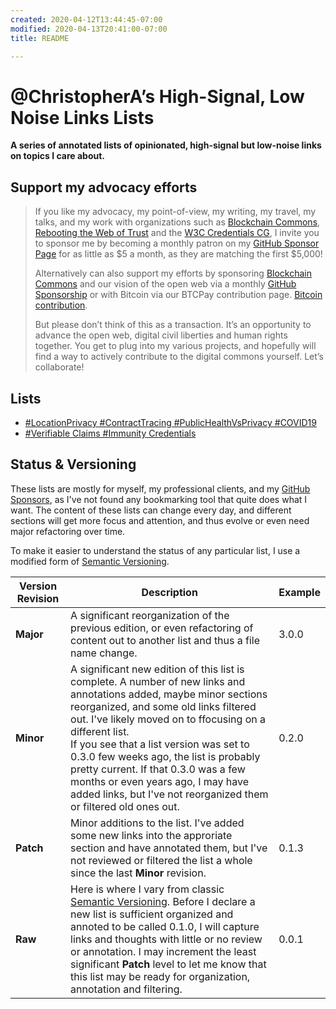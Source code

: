 ```yaml
---
created: 2020-04-12T13:44:45-07:00
modified: 2020-04-13T20:41:00-07:00
title: README

---
```


# @ChristopherA’s High-Signal, Low Noise Links Lists      

**A series of annotated lists of opinionated, high-signal but low-noise links on topics I care about.**

## Support my advocacy efforts

> If you like my advocacy, my point-of-view, my writing, my travel, my talks, and my work with organizations such as [Blockchain Commons](https://www.BlockchainCommons.com), [Rebooting the Web of Trust](https://www.WebOfTrust.info) and the [W3C Credentials CG](https://w3c-ccg.github.io), I invite you to sponsor me by becoming a monthly patron on my [GitHub Sponsor Page](https://github.com/sponsors/ChristopherA) for as little as $5 a month, as they are matching the first $5,000!
>
> Alternatively can also support my efforts by sponsoring [Blockchain Commons](https://www.BlockchainCommons.com) and our vision of the open web via a monthly [GitHub Sponsorship](https://github.com/sponsors/BlockchainCommons) or with Bitcoin via our BTCPay contribution page. [Bitcoin contribution](https://btcpay.blockchaincommons.com).
>
> But please don’t think of this as a transaction. It’s an opportunity to advance the open web, digital civil liberties and human rights together. You get to plug into my various projects, and hopefully will find a way to actively contribute to the digital commons yourself. Let’s collaborate!

## Lists

* [#LocationPrivacy #ContractTracing #PublicHealthVsPrivacy #COVID19](./%23LocationPrivacy%20%23ContractTracing%20%23PublicHealthVsPrivacy%20%23COVID19.md)
* [#Verifiable Claims #Immunity Credentials](./%23VerifiableClaims%20%23ImmunityCredentials.md)

## Status & Versioning

These lists are mostly for myself, my professional clients, and my [GitHub Sponsors](https://github.com/sponsors/ChrisotpherA), as I've not found any bookmarking tool that quite does what I want. The content of these lists can change every day, and different sections will get more focus and attention, and thus evolve or even need major refactoring over time.

To make it easier to understand the status of any particular list, I use a modified form of [Semantic Versioning](https://semver.org).

| Version Revision | Description                                                  | Example |
| ---------------- | ------------------------------------------------------------ | ------- |
| **Major**        | A significant reorganization of the previous edition, or even refactoring of content out to another list and thus a file name change. | 3.0.0   |
| **Minor**        | A significant new edition of this list is complete. A number of new links and annotations added, maybe minor sections reorganized,  and some old links filtered out.  I've likely moved on to ffocusing on a different list. <br />If you see that a list version was set to 0.3.0  few weeks ago, the list is probably pretty current. If that 0.3.0 was a few months or even years ago, I may have added links, but I've not reorganized them or filtered old ones out. | 0.2.0   |
| **Patch**        | Minor additions to the list. I've added some new links into the approriate section and have annotated them, but I've not reviewed or filtered the list a whole since the last **Minor** revision.<br /> | 0.1.3   |
| **Raw**          | Here is where I vary from classic [Semantic Versioning](https://semver.org). Before I declare a new list is sufficient organized and annoted to be called 0.1.0, I will capture links and thoughts with little or no review or annotation. I may increment the least significant **Patch** level to let me know that this list may be ready for organization, annotation and filtering. | 0.0.1   |
